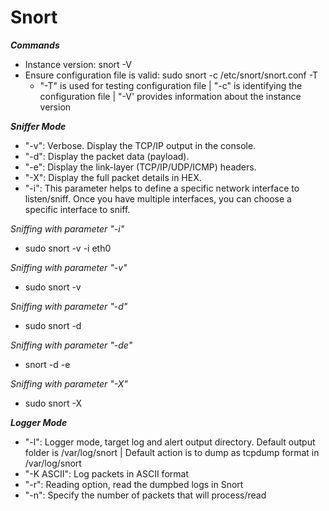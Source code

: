 # Snort

***Commands***
- Instance version: snort -V
- Ensure configuration file is valid: sudo snort -c /etc/snort/snort.conf -T
  - "-T" is used for testing configuration file | "-c" is identifying the configuration file | "-V' provides information about the instance version

***Sniffer Mode***
-  "-v": Verbose. Display the TCP/IP output in the console.
- "-d": Display the packet data (payload).
- "-e": Display the link-layer (TCP/IP/UDP/ICMP) headers. 
- "-X":	Display the full packet details in HEX.
- "-i":	This parameter helps to define a specific network interface to listen/sniff. Once you have multiple interfaces, you can choose a specific interface to sniff.  

*Sniffing with parameter "-i"*
- sudo snort -v -i eth0

*Sniffing with parameter "-v"*
- sudo snort -v

*Sniffing with parameter "-d"*
- sudo snort -d

*Sniffing with parameter "-de"*
- snort -d -e

*Sniffing with parameter "-X"*
- sudo snort -X

***Logger Mode***
- "-l": Logger mode, target log and alert output directory. Default output folder is /var/log/snort | Default action is to dump as tcpdump format in /var/log/snort
- "-K ASCII": Log packets in ASCII format
- "-r": Reading option, read the dumpbed logs in Snort
- "-n": Specify the number of packets that will process/read

